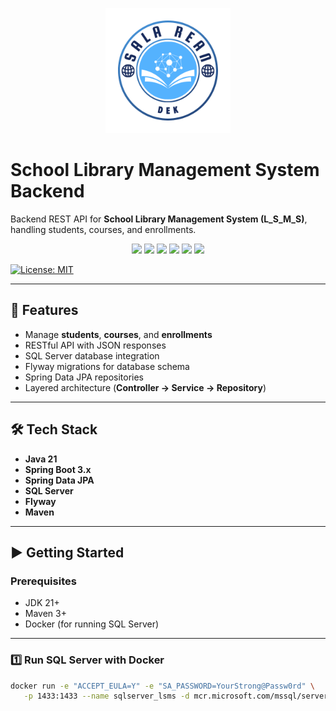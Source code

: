 <p align="center">
  <img src="https://github.com/PanhaGit/L_S_M_S_backend/blob/dev/src/main/resources/img/logo.png" alt="L_S_M_S Logo" width="200"/>
</p>

# School Library Management System Backend

Backend REST API for **School Library Management System (L_S_M_S)**, handling students, courses, and enrollments.

<p align="center">
  <img src="https://img.shields.io/badge/Spring%20Boot-6DB33F?style=for-the-badge&logo=springboot&logoColor=white" />
  <img src="https://img.shields.io/badge/SQL%20Server-CC2927?style=for-the-badge&logo=microsoftsqlserver&logoColor=white" />
  <img src="https://img.shields.io/badge/Java-ED8B00?style=for-the-badge&logo=openjdk&logoColor=white" />
  <img src="https://img.shields.io/badge/Maven-C71A36?style=for-the-badge&logo=apachemaven&logoColor=white" />
  <img src="https://img.shields.io/badge/Docker-2496ED?style=for-the-badge&logo=docker&logoColor=white" />
  <img src="https://img.shields.io/badge/Flyway-007ACC?style=for-the-badge&logo=flyway&logoColor=white" />
</p>

[![License: MIT](https://img.shields.io/badge/License-MIT-yellow.svg)](LICENSE)

---

## 🚀 Features
- Manage **students**, **courses**, and **enrollments**
- RESTful API with JSON responses
- SQL Server database integration
- Flyway migrations for database schema
- Spring Data JPA repositories
- Layered architecture (**Controller → Service → Repository**)

---

## 🛠️ Tech Stack
- **Java 21**
- **Spring Boot 3.x**
- **Spring Data JPA**
- **SQL Server**
- **Flyway**
- **Maven**

---

## ▶️ Getting Started

### Prerequisites
- JDK 21+
- Maven 3+
- Docker (for running SQL Server)

---

### 1️⃣ Run SQL Server with Docker

```bash
docker run -e "ACCEPT_EULA=Y" -e "SA_PASSWORD=YourStrong@Passw0rd" \
   -p 1433:1433 --name sqlserver_lsms -d mcr.microsoft.com/mssql/server:2022-latest
